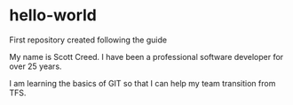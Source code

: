 # hello-world
First repository created following the guide

My name is Scott Creed.  I have been a professional software developer for over 25 years.

I am learning the basics of GIT so that I can help my team transition from TFS.
